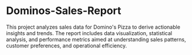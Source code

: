 # Dominos-Sales-Report
This project analyzes sales data for Domino's Pizza to derive actionable insights and trends. The report includes data visualization, statistical analysis, and performance metrics aimed at understanding sales patterns, customer preferences, and operational efficiency.
